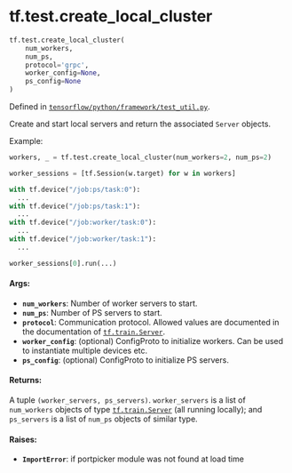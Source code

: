 <div itemscope itemtype="http://developers.google.com/ReferenceObject">
<meta itemprop="name" content="tf.test.create_local_cluster" />
</div>

# tf.test.create_local_cluster

``` python
tf.test.create_local_cluster(
    num_workers,
    num_ps,
    protocol='grpc',
    worker_config=None,
    ps_config=None
)
```



Defined in [`tensorflow/python/framework/test_util.py`](https://www.tensorflow.org/code/tensorflow/python/framework/test_util.py).

Create and start local servers and return the associated `Server` objects.

Example:
```python
workers, _ = tf.test.create_local_cluster(num_workers=2, num_ps=2)

worker_sessions = [tf.Session(w.target) for w in workers]

with tf.device("/job:ps/task:0"):
  ...
with tf.device("/job:ps/task:1"):
  ...
with tf.device("/job:worker/task:0"):
  ...
with tf.device("/job:worker/task:1"):
  ...

worker_sessions[0].run(...)
```

#### Args:

* <b>`num_workers`</b>: Number of worker servers to start.
* <b>`num_ps`</b>: Number of PS servers to start.
* <b>`protocol`</b>: Communication protocol.  Allowed values are documented in
    the documentation of <a href="../../tf/train/Server.md"><code>tf.train.Server</code></a>.
* <b>`worker_config`</b>: (optional) ConfigProto to initialize workers. Can be used
    to instantiate multiple devices etc.
* <b>`ps_config`</b>: (optional) ConfigProto to initialize PS servers.


#### Returns:

A tuple `(worker_servers, ps_servers)`.  `worker_servers` is a list
of `num_workers` objects of type <a href="../../tf/train/Server.md"><code>tf.train.Server</code></a> (all running locally);
and `ps_servers` is a list of `num_ps` objects of similar type.


#### Raises:

* <b>`ImportError`</b>: if portpicker module was not found at load time